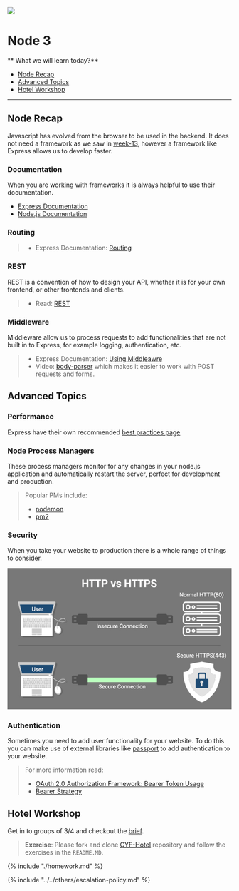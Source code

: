 ![](https://img.shields.io/badge/status-draft-darkred.svg)

# Node 3

** What we will learn today?**

* [Node Recap](#node-recap)
* [Advanced Topics](#advanced-topics)
* [Hotel Workshop](#hotel-workshop)

---

## Node Recap

Javascript has evolved from the browser to be used in the backend. It does not need a framework as we saw in [week-13](../week-13/lesson.md), however a framework like Express allows us to develop faster.

### Documentation

When you are working with frameworks it is always helpful to use their documentation.

* [Express Documentation](https://expressjs.com)
* [Node.js Documentation](https://nodejs.org/api/http.html)

### Routing

> * Express Documentation: [Routing](https://expressjs.com/en/guide/routing.html)

### REST

REST is a convention of how to design your API, whether it is for your own frontend, or other frontends and clients.

> * Read: [REST](http://www.restapitutorial.com/lessons/restfulresourcenaming.html)

### Middleware

Middleware allow us to process requests to add functionalities that are not built in to Express, for example logging, authentication, etc.

> * Express Documentation: [Using Middleawre](https://expressjs.com/en/guide/using-middleware.html)
> * Video: [body-parser](https://www.youtube.com/watch?v=vKlybue_yMQ) which makes it easier to work with POST requests and forms.

## Advanced Topics

### Performance

Express have their own recommended [best practices page](https://expressjs.com/en/advanced/best-practice-performance.html)

### Node Process Managers

These process managers monitor for any changes in your node.js application and automatically restart the server, perfect for development and production.

> Popular PMs include:
>
> * [nodemon](http://nodemon.io/)
> * [pm2](https://expressjs.com/en/advanced/pm.html#pm2)

### Security

When you take your website to production there is a whole range of things to consider.

![Server flow](../assets/http-vs-https.png)

### Authentication

Sometimes you need to add user functionality for your website. To do this you can make use of external libraries like [passport](www.passportjs.org) to add authentication to your website.

> For more information read:
>
> * [OAuth 2.0 Authorization Framework: Bearer Token Usage](https://tools.ietf.org/html/rfc6750)
> * [Bearer Strategy](https://github.com/jaredhanson/passport-http-bearer)

## Hotel Workshop

Get in to groups of 3/4 and checkout the [brief](./brief.md).

> **Exercise**: Please fork and clone [CYF-Hotel](https://github.com/CodeYourFuture/cyf-hotel) repository and follow the exercises in the `README.MD`.

{% include "./homework.md" %}

{% include "../../others/escalation-policy.md" %}
